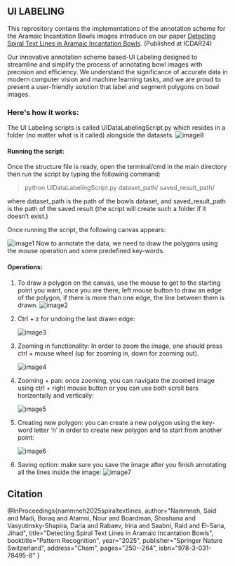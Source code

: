 ## UI LABELING

This reprository contains the implementations of the annotation scheme for the Aramaic Incantation Bowls images introduce on our paper [Detecting Spiral Text Lines in Aramaic Incantation Bowls](https://link.springer.com/chapter/10.1007/978-3-031-78495-8_16). (Published at ICDAR24)


Our innovative annotation scheme based-UI Labeling designed to streamline and simplify the process of annotating bowl images with precision and efficiency. We understand the significance of accurate data in modern computer vision and machine learning tasks, and we are proud to present a user-friendly solution that label and segment polygons on bowl images.

### Here's how it works:
The UI Labeling scripts is called UIDataLabelingScript.py which resides in a folder (no matter what is it called) alongside the datasets.
![image8](https://github.com/SaeedYNaa/GUI-For-TLE-data-labeling/assets/45369975/3581f7e5-3bb4-4554-b9f3-c1c913dad46d)



#### Running the script:
Once the structure file is ready, open the terminal/cmd in the main directory then run the script by typing the following command:
> python UIDataLabelingScript.py dataset_path/ saved_result_path/

 where dataset_path is the path of the bowls dataset, and saved_result_path is the path of the saved result (the script will create such a folder if it doesn’t exist.)

Once running the script, the following canvas appears:

![image1](https://github.com/SaeedYNaa/GUI-For-TLE-data-labeling/assets/45369975/2c5d2626-c1c2-4c30-91de-410438a4ef96)
Now to annotate the data, we need to draw the polygons using the mouse operation and some predefined key-words.
#### Operations:
1. To draw a polygon on the canvas, use the mouse to get to the starting point you want, once you are there, left mouse button to draw an edge of the polygon, if there is more than one edge, the line between them is drawn. 
![image2](https://github.com/SaeedYNaa/GUI-For-TLE-data-labeling/assets/45369975/7e89d96c-ba04-4e9f-ba70-55178fa33d66)


2. Ctrl + z for undoing the last drawn edge:

   ![image3](https://github.com/SaeedYNaa/GUI-For-TLE-data-labeling/assets/45369975/12f430e6-35d3-421f-8a22-3770aebfb57c)


4. Zooming in functionality: In order to zoom the image, one should press ctrl + mouse wheel (up for zooming in, down for zooming out).

   ![image4](https://github.com/SaeedYNaa/GUI-For-TLE-data-labeling/assets/45369975/27972c3f-99c3-4f45-8224-783075d2c906)


5. Zooming + pan: once zooming, you can navigate the zoomed image using ctrl + right mouse button or you can use both scroll bars horizontally and vertically:

   ![image5](https://github.com/SaeedYNaa/GUI-For-TLE-data-labeling/assets/45369975/af282563-7980-4075-ac6c-150d788237dc)


6. Creating new polygon: you can create a new polygon using the key-word letter ‘n’ in order to create new polygon and to start from another point:
   
   ![image6](https://github.com/SaeedYNaa/GUI-For-TLE-data-labeling/assets/45369975/7be6ddbe-8c6a-422d-a596-90d11bb5d3fc)


7. Saving option: make sure you save the image after you finish annotating all the lines inside the image:
 ![image7](https://github.com/SaeedYNaa/GUI-For-TLE-data-labeling/assets/45369975/33161c99-ad71-4a6c-b58c-ced4414cc217)



## Citation
@InProceedings{nammneh2025spiraltextlines,
author="Nammneh, Said
and Madi, Boraq
and Atamni, Nour
and Boardman, Shoshana
and Vasyutinsky-Shapira, Daria
and Rabaev, Irina
and Saabni, Raid
and El-Sana, Jihad",
title="Detecting Spiral Text Lines in Aramaic Incantation Bowls",
booktitle="Pattern Recognition",
year="2025",
publisher="Springer Nature Switzerland",
address="Cham",
pages="250--264",
isbn="978-3-031-78495-8"
}



